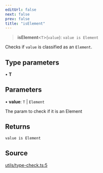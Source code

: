 ```yaml
---
editUrl: false
next: false
prev: false
title: "isElement"
---
```


> **isElement**\<`T`\>(`value`): `value is Element`

Checks if `value` is classified as an `Element`.

## Type parameters

• **T**

## Parameters

• **value**: `T` \| `Element`

The param to check if it is an Element

## Returns

`value is Element`

## Source

[utils/type-check.ts:5](https://github.com/shipshapecode/shepherd/blob/78f473198277a0f7ac6fea873f10441dcf8b3944/shepherd.js/src/utils/type-check.ts#L5)
